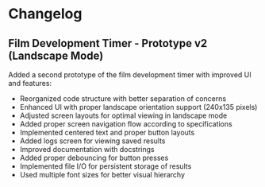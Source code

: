 # Changelog

## Film Development Timer - Prototype v2 (Landscape Mode)

Added a second prototype of the film development timer with improved UI and features:

- Reorganized code structure with better separation of concerns
- Enhanced UI with proper landscape orientation support (240x135 pixels)
- Adjusted screen layouts for optimal viewing in landscape mode
- Added proper screen navigation flow according to specifications
- Implemented centered text and proper button layouts
- Added logs screen for viewing saved results
- Improved documentation with docstrings
- Added proper debouncing for button presses
- Implemented file I/O for persistent storage of results
- Used multiple font sizes for better visual hierarchy 